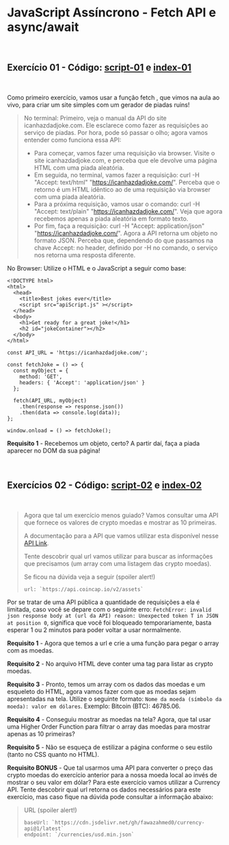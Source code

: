 # JavaScript Assíncrono - Fetch API e async/await

<br>

## Exercício 01 - Código: [script-01](script-01.js) e [index-01](index-01.html)

<br>

Como primeiro exercício, vamos usar a função fetch , que vimos na aula ao vivo, para criar um site simples com um gerador de piadas ruins! 

> No terminal: 
> Primeiro, veja o manual da API do site icanhazdadjoke.com. Ele esclarece como fazer as requisições ao serviço de piadas. Por hora, pode só passar o olho; agora vamos entender como funciona essa API:
> * Para começar, vamos fazer uma requisição via browser. Visite o site icanhazdadjoke.com, e perceba que ele devolve uma página HTML com uma piada aleatória.
> * Em seguida, no terminal, vamos fazer a requisição: curl -H "Accept: text/html" "https://icanhazdadjoke.com/". Perceba que o retorno é um HTML idêntico ao de uma requisição via browser com uma piada aleatória.
> * Para a próxima requisição, vamos usar o comando: curl -H "Accept: text/plain" "https://icanhazdadjoke.com/". Veja que agora recebemos apenas a piada aleatória em formato texto.
> * Por fim, faça a requisição: curl -H "Accept: application/json" "https://icanhazdadjoke.com/". Agora a API retorna um objeto no formato JSON. Perceba que, dependendo do que passamos na chave Accept: no header, definido por -H no comando, o serviço nos retorna uma resposta diferente.

No Browser: 
Utilize o HTML e o JavaScript a seguir como base: 

```
<!DOCTYPE html>
<html>
  <head>
    <title>Best jokes ever</title>
    <script src="apiScript.js" ></script>
  </head>
  <body>
    <h1>Get ready for a great joke!</h1>
    <h2 id="jokeContainer"></h2>
  </body>
</html>
```

```  
const API_URL = 'https://icanhazdadjoke.com/';

const fetchJoke = () => {
  const myObject = {
    method: 'GET',
    headers: { 'Accept': 'application/json' }
  };

  fetch(API_URL, myObject)
    .then(response => response.json())
    .then(data => console.log(data));
};

window.onload = () => fetchJoke();
```

**Requisito 1** - Recebemos um objeto, certo? A partir daí, faça a piada aparecer no DOM da sua página!


<br>

## Exercícios 02 - Código: [script-02](script-02.js) e [index-02](index-02.html)

<br>

> Agora que tal um exercício menos guiado? Vamos consultar uma API que fornece os valores de crypto moedas e mostrar as 10 primeiras.
>
> A documentação para a API que vamos utilizar esta disponível nesse [API Link](https://docs.coincap.io).
>
> Tente descobrir qual url vamos utilizar para buscar as informações que precisamos (um array com uma listagem das crypto moedas).
>
> Se ficou na dúvida veja a seguir (spoiler alert!)
>
> ```
> url: `https://api.coincap.io/v2/assets`
> ```

Por se tratar de uma API pública a quantidade de requisições a ela é limitada, caso você se depare com o seguinte erro: `FetchError: invalid json response body at (url da API) reason: Unexpected token T in JSON at position 0`, significa que você foi bloqueado temporariamente, basta esperar 1 ou 2 minutos para poder voltar a usar normalmente.

**Requisito 1** - Agora que temos a url e crie a uma função para pegar o array com as moedas.

**Requisito 2** - No arquivo HTML deve conter uma tag para listar as crypto moedas.

**Requisito 3** - Pronto, temos um array com os dados das moedas e um esqueleto do HTML, agora vamos fazer com que as moedas sejam apresentadas na tela. Utilize o seguinte formato: `Nome da moeda (símbolo da moeda): valor em dólares`. Exemplo: Bitcoin (BTC): 46785.06.

**Requisito 4** - Conseguiu mostrar as moedas na tela? Agora, que tal usar uma Higher Order Function para filtrar o array das moedas para mostrar apenas as 10 primeiras?

**Requisito 5** - Não se esqueça de estilizar a página conforme o seu estilo (tanto no CSS quanto no HTML).





**Requisito BONUS** - Que tal usarmos uma API para converter o preço das crypto moedas do exercício anterior para a nossa moeda local ao invés de mostrar o seu valor em dólar?
Para este exercício vamos utilizar a Currency API. Tente descobrir qual url retorna os dados necessários para este exercício, mas caso fique na dúvida pode consultar a informação abaixo:

> URL (spoiler alert!)
> ```
> baseUrl: `https://cdn.jsdelivr.net/gh/fawazahmed0/currency-api@1/latest`  
> endpoint: `/currencies/usd.min.json`
> ```

